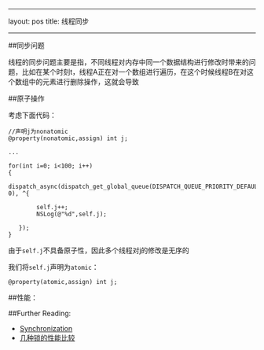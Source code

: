 
---
layout: pos
title: 线程同步

---

##同步问题

线程的同步问题主要是指，不同线程对内存中同一个数据结构进行修改时带来的问题，比如在某个时刻t，线程A正在对一个数组进行遍历，在这个时候线程B在对这个数组中的元素进行删除操作，这就会导致

##原子操作

考虑下面代码：

```
//声明j为nonatomic
@property(nonatomic,assign) int j;

...

for(int i=0; i<100; i++)
{
   dispatch_async(dispatch_get_global_queue(DISPATCH_QUEUE_PRIORITY_DEFAULT, 0), ^{

        self.j++;
        NSLog(@"%d",self.j);
    
   });
}

```

由于`self.j`不具备原子性，因此多个线程对j的修改是无序的

我们将`self.j`声明为`atomic`：

```
@property(atomic,assign) int j;
```




##性能：



##Further Reading:

- [Synchronization](http://www.dreamingwish.com/article/the-ios-multithreaded-programming-guide-4-thread-synchronization.html)
- [几种锁的性能比较](http://perpendiculo.us/2009/09/synchronized-nslock-pthread-osspinlock-showdown-done-right/)